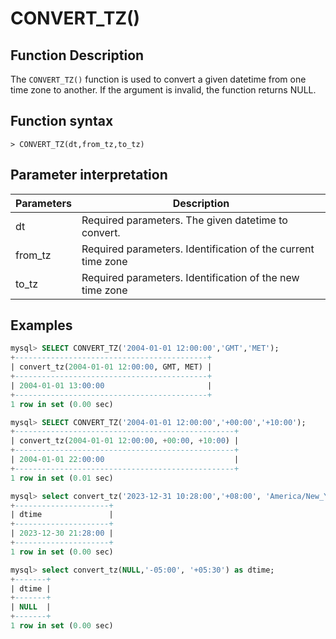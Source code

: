 # **CONVERT_TZ()**

## **Function Description**

The `CONVERT_TZ()` function is used to convert a given datetime from one time zone to another. If the argument is invalid, the function returns NULL.

## **Function syntax**

```
> CONVERT_TZ(dt,from_tz,to_tz)
```

## **Parameter interpretation**

| Parameters | Description |
| ---- | ---------------- |
| dt | Required parameters. The given datetime to convert. |
| from_tz | Required parameters. Identification of the current time zone |
| to_tz | Required parameters. Identification of the new time zone |

## **Examples**

```sql
mysql> SELECT CONVERT_TZ('2004-01-01 12:00:00','GMT','MET');
+-------------------------------------------+
| convert_tz(2004-01-01 12:00:00, GMT, MET) |
+-------------------------------------------+
| 2004-01-01 13:00:00                       |
+-------------------------------------------+
1 row in set (0.00 sec)

mysql> SELECT CONVERT_TZ('2004-01-01 12:00:00','+00:00','+10:00');
+-------------------------------------------------+
| convert_tz(2004-01-01 12:00:00, +00:00, +10:00) |
+-------------------------------------------------+
| 2004-01-01 22:00:00                             |
+-------------------------------------------------+
1 row in set (0.01 sec)

mysql> select convert_tz('2023-12-31 10:28:00','+08:00', 'America/New_York') as dtime;
+---------------------+
| dtime               |
+---------------------+
| 2023-12-30 21:28:00 |
+---------------------+
1 row in set (0.00 sec)

mysql> select convert_tz(NULL,'-05:00', '+05:30') as dtime;
+-------+
| dtime |
+-------+
| NULL  |
+-------+
1 row in set (0.00 sec)
```
